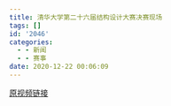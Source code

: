 ```yaml
---
title: 清华大学第二十六届结构设计大赛决赛现场
tags: []
id: '2046'
categories:
  - - 新闻
  - - 赛事
date: 2020-12-22 00:06:09
---
```


[原视频链接](https://www.bilibili.com/video/BV11v411b78o)